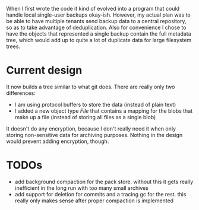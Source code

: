 When I first wrote the code it kind of evolved into a program that could handle local single-user backups okay-ish. However, my actual plan was to be able to have
multiple tenants send backup data to a central repository, so as to take advantage of deduplication. Also for convenience I chose to have the objects that represented
a single backup contain the full metadata tree, which would add up to quite a lot of duplicate data for large filesystem trees.

# Current design
It now builds a tree similar to what git does. There are really only two differences:
* I am using protocol buffers to store the data (instead of plain text)
* I added a new object type _File_ that contains a mapping for the blobs that make up a file (instead of storing all files as a single blob)

It doesn't do any encryption, because I don't really need it when only storing non-sensitive data for archiving purposes.
Nothing in the design would prevent adding encryption, though.

# TODOs
* add background compaction for the pack store. without this it gets really inefficient in the long run with too many small archives
* add support for deletion for commits and a tracing gc for the rest. this really only makes sense after proper compaction is implemented